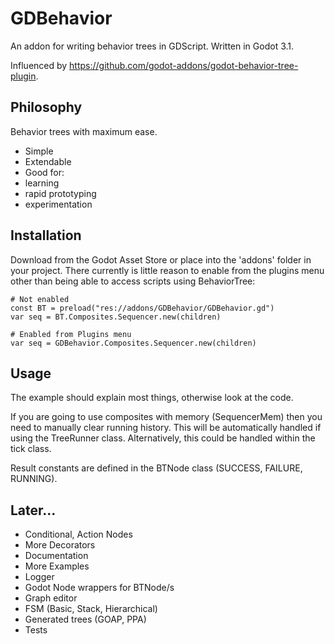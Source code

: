 # GDBehavior

An addon for writing behavior trees in GDScript.
Written in Godot 3.1.

Influenced by https://github.com/godot-addons/godot-behavior-tree-plugin.

## Philosophy

Behavior trees with maximum ease.

* Simple
* Extendable
* Good for:
 * learning
 * rapid prototyping
 * experimentation

## Installation
Download from the Godot Asset Store or place into the 'addons' folder in your project.
There currently is little reason to enable from the plugins menu other than being able to access scripts using BehaviorTree:

```gdscript
# Not enabled
const BT = preload("res://addons/GDBehavior/GDBehavior.gd")
var seq = BT.Composites.Sequencer.new(children)

# Enabled from Plugins menu
var seq = GDBehavior.Composites.Sequencer.new(children)
```

## Usage

The example should explain most things, otherwise look at the code.

If you are going to use composites with memory (SequencerMem) then you need to manually clear running history.
This will be automatically handled if using the TreeRunner class. Alternatively, this could be handled within the tick class.

Result constants are defined in the BTNode class (SUCCESS, FAILURE, RUNNING).

## Later...

* Conditional, Action Nodes
* More Decorators
* Documentation
* More Examples
* Logger
* Godot Node wrappers for BTNode/s
* Graph editor
* FSM (Basic, Stack, Hierarchical)
* Generated trees (GOAP, PPA)
* Tests